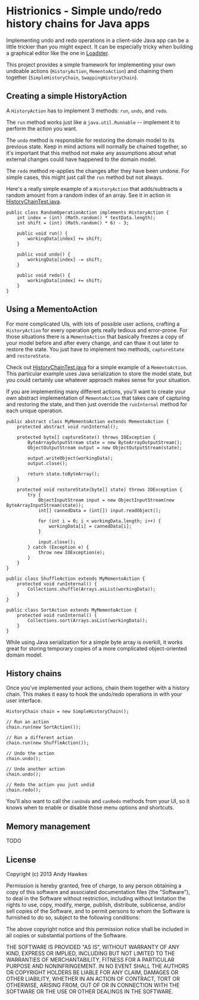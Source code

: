 # Histrionics - Simple undo/redo history chains for Java apps

Implementing undo and redo operations in a client-side Java app can be 
a little trickier than you might expect. It can be especially tricky when 
building a graphical editor like the one in [Loadster](http://www.loadsterperformance.com).

This project provides a simple framework for implementing your own 
undoable actions (`HistoryAction`, `MementoAction`) and chaining them together
(`SimpleHistoryChain`, `SwappingHistoryChain`).

## Creating a simple HistoryAction

A `HistoryAction` has to implement 3 methods: `run`, `undo`, and `redo`.

The `run` method works just like a `java.util.Runnable` -- implement
it to perform the action you want.

The `undo` method is responsible for restoring the domain model to its 
previous state. Keep in mind actions will normally be chained together,
so it's important that this method not make any assumptions about what
external changes could have happened to the domain model.

The `redo` method re-applies the changes after they have been undone. For
simple cases, this might just call the `run` method but not always.

Here's a really simple example of a `HistoryAction` that adds/subtracts a random
amount from a random index of an array. See it in action in 
[HistoryChainTest.java](https://github.com/azhawkes/histrionics/blob/master/src/test/com/andyhawkes/histrionics/HistoryChainTest.java).
	
	public class RandomOperationAction implements HistoryAction {
		int index = (int) (Math.random() * testData.length);
		int shift = (int) (Math.random() * 6) - 3;

		public void run() {
			workingData[index] += shift;
		}

		public void undo() {
			workingData[index] -= shift;
		}

		public void redo() {
			workingData[index] += shift;
		}
	}
	
## Using a MementoAction

For more complicated UIs, with lots of possible user actions, crafting a `HistoryAction` for every
operation gets really tedious and error-prone. For those situations there is a `MementoAction` 
that basically freezes a copy of your model before and after every change, and can thaw it out later
to restore the state. You just have to implement two methods, `captureState` and `restoreState`.

Check out [HistoryChainTest.java](https://github.com/azhawkes/histrionics/blob/master/src/test/com/andyhawkes/histrionics/HistoryChainTest.java)
for a simple example of a `MementoAction`. This particular example uses Java serialization to store 
the model state, but you could certainly use whatever approach makes sense for your situation.

If you are implementing many different actions, you'll want to create your own abstract
implementation of `MementoAction` that takes care of capturing and restoring the state, and then 
just override the `runInternal` method for each unique operation.


    public abstract class MyMementoAction extends MementoAction {
        protected abstract void runInternal();
  
        protected byte[] captureState() throws IOException {
            ByteArrayOutputStream state = new ByteArrayOutputStream();
            ObjectOutputStream output = new ObjectOutputStream(state);
  
            output.writeObject(workingData);
            output.close();
  
            return state.toByteArray();
        }
  
        protected void restoreState(byte[] state) throws IOException {
            try {
                ObjectInputStream input = new ObjectInputStream(new ByteArrayInputStream(state));
                int[] cannedData = (int[]) input.readObject();
  
                for (int i = 0; i < workingData.length; i++) {
                    workingData[i] = cannedData[i];
                }
  
                input.close();
            } catch (Exception e) {
                throw new IOException(e);
            }
        }
    }
  
    public class ShuffleAction extends MyMementoAction {
        protected void runInternal() {
            Collections.shuffle(Arrays.asList(workingData));
        }
    }
  
    public class SortAction extends MyMementoAction {
        protected void runInternal() {
            Collections.sort(Arrays.asList(workingData));
        }
    }
  

While using Java serialization for a simple byte array is overkill, it works great for storing temporary copies
of a more complicated object-oriented domain model.

## History chains

Once you've implemented your actions, chain them together with a history chain. This makes it easy to hook the undo/redo
operations in with your user interface.

    HistoryChain chain = new SimpleHistoryChain();

    // Run an action
    chain.run(new SortAction());

    // Run a different action
    chain.run(new ShuffleAction());

    // Undo the action
    chain.undo();
    
    // Undo another action
    chain.undo();
    
    // Redo the action you just undid
    chain.redo();

You'll also want to call the `canUndo` and `canRedo` methods from your UI, so it knows when to enable or disable
those menu options and shortcuts.

## Memory management

TODO

## License
Copyright (c) 2013 Andy Hawkes

Permission is hereby granted, free of charge, to any person obtaining a copy of this software and associated documentation files (the "Software"), to deal in the Software without restriction, including without limitation the rights to use, copy, modify, merge, publish, distribute, sublicense, and/or sell copies of the Software, and to permit persons to whom the Software is furnished to do so, subject to the following conditions:

The above copyright notice and this permission notice shall be included in all copies or substantial portions of the Software.

THE SOFTWARE IS PROVIDED "AS IS", WITHOUT WARRANTY OF ANY KIND, EXPRESS OR IMPLIED, INCLUDING BUT NOT LIMITED TO THE WARRANTIES OF MERCHANTABILITY, FITNESS FOR A PARTICULAR PURPOSE AND NONINFRINGEMENT. IN NO EVENT SHALL THE AUTHORS OR COPYRIGHT HOLDERS BE LIABLE FOR ANY CLAIM, DAMAGES OR OTHER LIABILITY, WHETHER IN AN ACTION OF CONTRACT, TORT OR OTHERWISE, ARISING FROM, OUT OF OR IN CONNECTION WITH THE SOFTWARE OR THE USE OR OTHER DEALINGS IN THE SOFTWARE.
